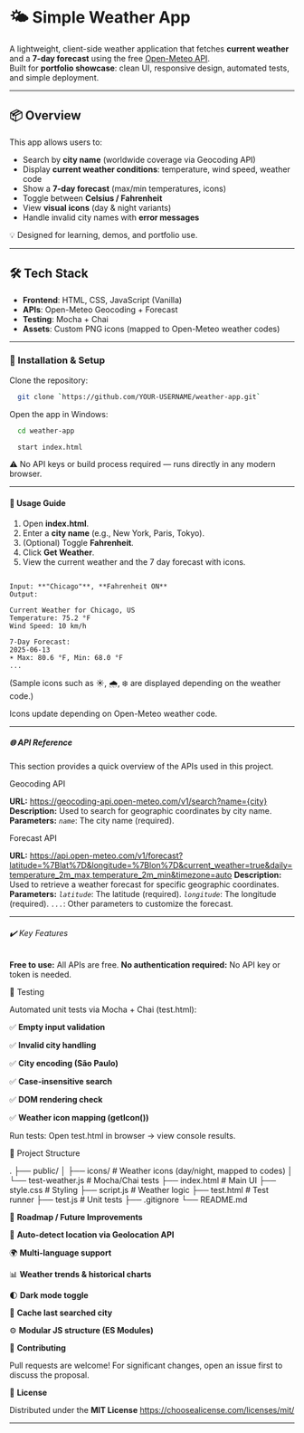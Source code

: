 # 🌤️ Simple Weather App

A lightweight, client-side weather application that fetches **current weather** and a **7-day forecast** using the free [Open-Meteo API](https://open-meteo.com/).  
Built for **portfolio showcase**: clean UI, responsive design, automated tests, and simple deployment.

---

## 📦 Overview

This app allows users to:

- Search by **city name** (worldwide coverage via Geocoding API)
- Display **current weather conditions**: temperature, wind speed, weather code
- Show a **7-day forecast** (max/min temperatures, icons)
- Toggle between **Celsius / Fahrenheit**
- View **visual icons** (day & night variants)
- Handle invalid city names with **error messages**

💡 Designed for learning, demos, and portfolio use.

---

## 🛠️ Tech Stack

- **Frontend**: HTML, CSS, JavaScript (Vanilla)
- **APIs**: Open-Meteo Geocoding + Forecast
- **Testing**: Mocha + Chai
- **Assets**: Custom PNG icons (mapped to Open-Meteo weather codes)

---

### 🚀 Installation & Setup

Clone the repository:

  ``` bash
    git clone `https://github.com/YOUR-USERNAME/weather-app.git`
  ```

Open the app in Windows:

  ```bash
    cd weather-app
  ```

  ```bash
    start index.html
  ```

⚠️ No API keys or build process required — runs directly in any modern browser.

---

#### 📖 Usage Guide

1. Open **index.html**.
2. Enter a **city name** (e.g., New York, Paris, Tokyo).
3. (Optional) Toggle **Fahrenheit**.
4. Click **Get Weather**.
5. View the current weather and the 7 day forecast with icons.

```📊 Example Output

Input: **"Chicago"**, **Fahrenheit ON**
Output:

Current Weather for Chicago, US
Temperature: 75.2 °F
Wind Speed: 10 km/h

7-Day Forecast:
2025-06-13
☀️ Max: 80.6 °F, Min: 68.0 °F
...

```

(Sample icons such as ☀️, 🌧️, ❄️ are displayed depending on the weather code.)

Icons update depending on Open-Meteo weather code.

---

##### 🌐 API Reference

This section provides a quick overview of the APIs used in this project.

Geocoding API

**URL:** <https://geocoding-api.open-meteo.com/v1/search?name={city}>
**Description:** Used to search for geographic coordinates by city name.
**Parameters:**
    *`name`*: The city name (required).

 Forecast API

**URL:** <https://api.open-meteo.com/v1/forecast?latitude=%7Blat%7D&longitude=%7Blon%7D&current_weather=true&daily=temperature_2m_max,temperature_2m_min&timezone=auto>
**Description:** Used to retrieve a weather forecast for specific geographic coordinates.
**Parameters:**
    *`latitude`*: The latitude (required).
    *`longitude`*: The longitude (required).
    *`...`*: Other parameters to customize the forecast.

---

###### ✔️ Key Features

**Free to use:** All APIs are free.
**No authentication required:** No API key or token is needed.

🧪 Testing

Automated unit tests via Mocha + Chai (test.html):

✅ **Empty input validation**

✅ **Invalid city handling**

✅ **City encoding (São Paulo)**

✅ **Case-insensitive search**

✅ **DOM rendering check**

✅ **Weather icon mapping (getIcon())**

Run tests:
Open test.html in browser → view console results.

🧩 Project Structure

.
├── public/
│   ├── icons/            # Weather icons (day/night, mapped to codes)
│   └── test-weather.js   # Mocha/Chai tests
├── index.html            # Main UI
├── style.css             # Styling
├── script.js             # Weather logic
├── test.html             # Test runner
├── test.js               # Unit tests
├── .gitignore
└── README.md

🧭 **Roadmap / Future Improvements**

📍 **Auto-detect location via Geolocation API**

🌍 **Multi-language support**

📊 **Weather trends & historical charts**

🌓 **Dark mode toggle**

💾 **Cache last searched city**

⚙️ **Modular JS structure (ES Modules)**

🙌 **Contributing**

Pull requests are welcome!
For significant changes, open an issue first to discuss the proposal.

📜 **License**

Distributed under the **MIT License**
<https://choosealicense.com/licenses/mit/>

---
